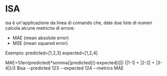 # ISA

isa è un'applicazione da linea di comando che, date due liste di numeri calcola alcune metriche di errore:
- MAE (mean absolute error)
- MSE (mean squared error)

Esempio:
predicted=[1,2,3]
expected=[1,2,4]

MAE=1/len(predicted)*somma(|predicted[i]-expected[i]|)
(|1-1| + |2-2| + |3-4|)/3
$isa --predicted 123 --expected 124 --metrics MAE

